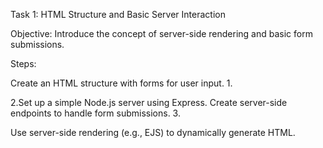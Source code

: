 Task 1: HTML Structure and Basic Server Interaction

Objective: Introduce the concept of server-side
rendering and basic form submissions.

Steps:

Create an HTML structure with forms for user
input.
1.

2.Set up a simple Node.js server using Express.
Create server-side endpoints to handle form
submissions.
3.

Use server-side rendering (e.g., EJS) to
dynamically generate HTML.